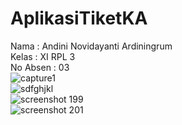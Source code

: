 # AplikasiTiketKA
Nama : Andini Novidayanti Ardiningrum<br>
Kelas : XI RPL 3 <br>
No Absen : 03 <br>
![capture1](https://cloud.githubusercontent.com/assets/22464643/24181589/6ad43370-0eee-11e7-9049-83893e24c720.PNG)<br>
![sdfghjkl](https://cloud.githubusercontent.com/assets/22464643/24181591/6f04c874-0eee-11e7-8b4a-5aa89781647c.PNG)<br>
![screenshot 199](https://cloud.githubusercontent.com/assets/22464643/24182068/bd798000-0ef1-11e7-9921-75b877fcd44d.png)<br>
![screenshot 201](https://cloud.githubusercontent.com/assets/22464643/24182069/bd79c114-0ef1-11e7-9e90-0878da8c1f1e.png)<br>


